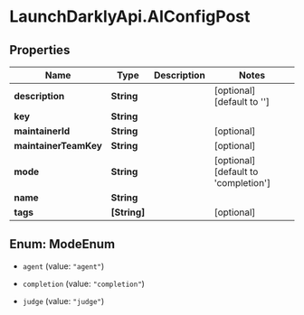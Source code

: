 # LaunchDarklyApi.AIConfigPost

## Properties

Name | Type | Description | Notes
------------ | ------------- | ------------- | -------------
**description** | **String** |  | [optional] [default to &#39;&#39;]
**key** | **String** |  | 
**maintainerId** | **String** |  | [optional] 
**maintainerTeamKey** | **String** |  | [optional] 
**mode** | **String** |  | [optional] [default to &#39;completion&#39;]
**name** | **String** |  | 
**tags** | **[String]** |  | [optional] 



## Enum: ModeEnum


* `agent` (value: `"agent"`)

* `completion` (value: `"completion"`)

* `judge` (value: `"judge"`)




